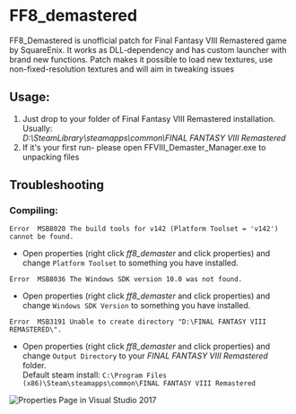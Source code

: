 # FF8_demastered
FF8_Demastered is unofficial patch for Final Fantasy VIII Remastered game by SquareEnix. It works as DLL-dependency and has custom launcher with brand new functions. Patch makes it possible to load new textures, use non-fixed-resolution textures and will aim in tweaking issues

## Usage:
1. Just drop to your folder of Final Fantasy VIII Remastered installation.
Usually:<br/>
_D:\SteamLibrary\steamapps\common\FINAL FANTASY VIII Remastered_<br/>
2. If it's your first run- please open FFVIII_Demaster_Manager.exe to unpacking files

## Troubleshooting
### Compiling:
`Error	MSB8020	The build tools for v142 (Platform Toolset = 'v142') cannot be found.`<br/>
  - Open properties (right click _ff8_demaster_ and click properties) and change `Platform Toolset` to something you have installed.

`Error	MSB8036	The Windows SDK version 10.0 was not found.`<br/>
  - Open properties (right click _ff8_demaster_ and click properties) and change `Windows SDK Version` to something you have installed.

`Error	MSB3191	Unable to create directory "D:\FINAL FANTASY VIII REMASTERED\".`<br/>
  - Open properties (right click _ff8_demaster_ and click properties) and change `Output Directory` to your _FINAL FANTASY VIII Remastered_ folder.<br/>
Default steam install: `C:\Program Files (x86)\Steam\steamapps\common\FINAL FANTASY VIII Remastered`


![Properties Page in Visual Studio 2017](https://cdn.discordapp.com/attachments/622172784667394052/628892957327753216/unknown.png)
